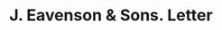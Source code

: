 ---
doi: 10.7916/D84N0GQ1
date_other: '1892'
date_other_textual: '1892'
form: correspondence
genre:
- Letters (correspondence)
name:
- J. Eavenson & Sons
object_in_context_url: https://biggert.cul.columbia.edu/items/view/ave_biggert_01418
subject_hierarchical_geographic:
- Philadelphia, Pennsylvania, United States
subject_name:
- J. Eavenson & Sons
title: J. Eavenson & Sons. Letter
sort_title: J. Eavenson & Sons. Letter
call_number: ave_biggert_01418
coordinates:
- 40.00944444444445,-75.13333333333334
pid: ave_biggert_01418
identifiers: ave_biggert_01418
thumbnail: https://derivativo-1.library.columbia.edu/iiif/2/ldpd:344682/full/!256,256/0/native.jpg
permalink: /biggert/ave_biggert_01418/
layout: iiif-image-page
---